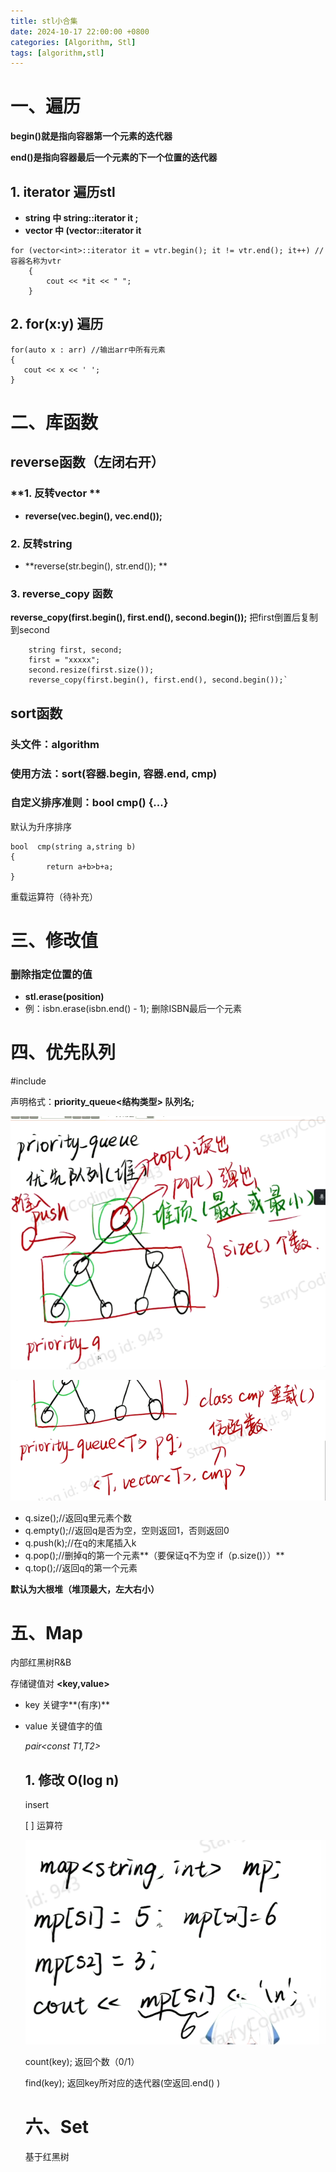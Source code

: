 ```yaml
---
title: stl小合集
date: 2024-10-17 22:00:00 +0800
categories: [Algorithm, Stl]
tags: [algorithm,stl]
---
```


# 一、遍历 

**begin()就是指向容器第一个元素的迭代器**

**end()是指向容器最后一个元素的下一个位置的迭代器**

## 1. iterator 遍历stl

- **string 中 string::iterator it ;**
- **vector 中 (vector<int>::iterator it**

```
for (vector<int>::iterator it = vtr.begin(); it != vtr.end(); it++) // 容器名称为vtr
	{
		cout << *it << " ";
	}
```

## 2. for(x:y) 遍历

```
for(auto x : arr) //输出arr中所有元素
{
   cout << x << ' ';
}
```



# 二、库函数

## reverse函数（左闭右开）

### **1. 反转vector **

- **reverse(vec.begin(), vec.end());**

### **2. 反转string**

- **reverse(str.begin(), str.end()); **

### 3. reverse_copy 函数

 **reverse_copy(first.begin(), first.end(), second.begin());** 把first倒置后复制到second

```
    string first, second;
    first = "xxxxx";
    second.resize(first.size());
    reverse_copy(first.begin(), first.end(), second.begin());`

```

## sort函数

### 头文件：algorithm

### 使用方法：sort(容器.begin, 容器.end, cmp)

### 自定义排序准则：bool cmp() {...}

默认为升序排序

```
bool  cmp(string a,string b)
{
        return a+b>b+a;
}
```

重载运算符（待补充）

# 三、修改值

### 删除指定位置的值

- **stl.erase(position)**
- 例：isbn.erase(isbn.end() - 1); 删除ISBN最后一个元素 

# 四、优先队列

\#include<queue>

声明格式：**priority_queue<结构类型> 队列名;**

![image-20241028234052964](./../assets/images/2024-10-17-Stl/image-20241028234052964.png)

![image-20241028234148761](./../assets/images/2024-10-17-Stl/image-20241028234148761.png)

- q.size();//返回q里元素个数
- q.empty();//返回q是否为空，空则返回1，否则返回0
- q.push(k);//在q的末尾插入k
- q.pop();//删掉q的第一个元素**（要保证q不为空 if（p.size()））**
- q.top();//返回q的第一个元素



**默认为大根堆（堆顶最大，左大右小）**



# 五、Map

内部红黑树R&B

存储键值对 **<key,value>**

- key 关键字**(有序)**

- value 关键值字的值

  *pair<const T1,T2>*

  ## 1. 修改 O(log n)

  insert

  [ ] 运算符

  ![image-20241029000755274](./../assets/images/2024-10-17-Stl/image-20241029000755274.png)

  count(key); 返回个数（0/1）

  find(key); 返回key所对应的迭代器(空返回.end()  )

  # 六、Set
  
  基于红黑树
